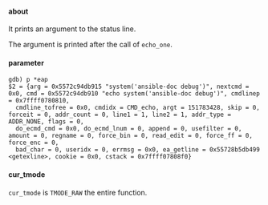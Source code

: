 #### about

It prints an argument to the status line.

The argument is printed after the call of `echo_one`.

#### parameter

```
gdb) p *eap
$2 = {arg = 0x5572c94db915 "system('ansible-doc debug')", nextcmd = 0x0, cmd = 0x5572c94db910 "echo system('ansible-doc debug')", cmdlinep = 0x7ffff0780810,
  cmdline_tofree = 0x0, cmdidx = CMD_echo, argt = 151783428, skip = 0, forceit = 0, addr_count = 0, line1 = 1, line2 = 1, addr_type = ADDR_NONE, flags = 0,
  do_ecmd_cmd = 0x0, do_ecmd_lnum = 0, append = 0, usefilter = 0, amount = 0, regname = 0, force_bin = 0, read_edit = 0, force_ff = 0, force_enc = 0,
  bad_char = 0, useridx = 0, errmsg = 0x0, ea_getline = 0x55728b5db499 <getexline>, cookie = 0x0, cstack = 0x7ffff07808f0}
```

#### cur_tmode

`cur_tmode` is `TMODE_RAW` the entire function.
